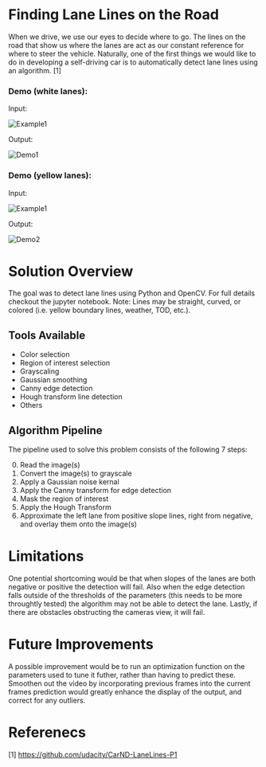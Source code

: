 # **Finding Lane Lines on the Road**

When we drive, we use our eyes to decide where to go. The lines on the road that show us where the lanes are act as our constant reference for where to steer the vehicle. Naturally, one of the first things we would like to do in developing a self-driving car is to automatically detect lane lines using an algorithm. [1]

### Demo (white lanes):

Input:

![Example1](example1.gif)

Output:

![Demo1](demo1.gif)

### Demo (yellow lanes):

Input:

![Example1](example2.gif)

Output:

![Demo2](demo2.gif)

# Solution Overview

The goal was to detect lane lines using Python and OpenCV. For full details checkout the jupyter notebook.
Note: Lines may be straight, curved, or colored (i.e. yellow boundary lines, weather, TOD, etc.).

## Tools Available

* Color selection
* Region of interest selection
* Grayscaling
* Gaussian smoothing
* Canny edge detection
* Hough transform line detection
* Others

## Algorithm Pipeline

The pipeline used to solve this problem consists of the following 7 steps:

0. Read the image(s)
1. Convert the image(s) to grayscale
2. Apply a Gaussian noise kernal
3. Apply the Canny transform for edge detection
4. Mask the region of interest
5. Apply the Hough Transform
6. Approximate the left lane from positive slope lines, right from negative, and overlay them onto the image(s)

# Limitations

One potential shortcoming would be that when slopes of the lanes are both negative or positive the detection will fail. Also when the edge detection falls outside of the thresholds of the parameters (this needs to be more throughtly tested) the algorithm may not be able to detect the lane. Lastly, if there are obstacles obstructing the cameras view, it will fail.

# Future Improvements

A possible improvement would be to run an optimization function on the parameters used to tune it futher, rather than having to predict these. Smoothen out the video by incorporating previous frames into the current frames prediction would greatly enhance the display of the output, and correct for any outliers.

# Referenecs
[1] https://github.com/udacity/CarND-LaneLines-P1
